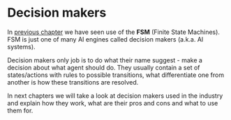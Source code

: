 # Decision makers

In [previous chapter](../first_steps.md) we have seen use of the __FSM__ (Finite
State Machines). FSM is just one of many AI engines called decision makers
(a.k.a. AI systems).

Decision makers only job is to do what their name suggest - make a decision about
what agent should do. They usually contain a set of states/actions with rules to
possible transitions, what differentiate one from another is how these transitions
are resolved.

In next chapters we will take a look at decision makers used in the industry and
explain how they work, what are their pros and cons and what to use them for.
